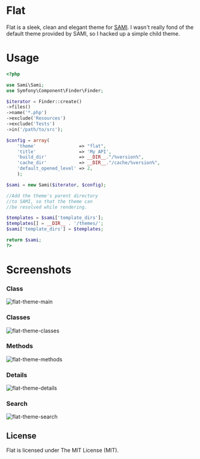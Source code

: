 Flat
====

Flat is a sleek, clean and elegant theme for [SAMI](https://github.com/FriendsOfPHP/Sami). I wasn't really fond of the default theme provided by SAMI, so I hacked up a simple child theme.

Usage
=====

```php
<?php

use Sami\Sami;
use Symfony\Component\Finder\Finder;

$iterator = Finder::create()
->files()
->name('*.php')
->exclude('Resources')
->exclude('Tests')
->in('/path/to/src');

$config = array(
    'theme'                => "flat",
    'title'                => 'My API',
    'build_dir'            => __DIR__."/%version%",
    'cache_dir'            => __DIR__."/cache/%version%",
    'default_opened_level' => 2,
    );

$sami = new Sami($iterator, $config);

//Add the theme's parent directory
//to SAMI, so that the theme can
//be resolved while rendering.

$templates = $sami['template_dirs'];
$templates[] = __DIR__ . '/themes/';
$sami['template_dirs'] = $templates;

return $sami;
?>
```

Screenshots
===========
### Class
![flat-theme-main](https://cloud.githubusercontent.com/assets/893057/16435162/91b910aa-3db1-11e6-9a1c-575a336ad767.png)

### Classes
![flat-theme-classes](https://cloud.githubusercontent.com/assets/893057/16435164/91cc13d0-3db1-11e6-9433-cfac5000e621.png)

### Methods
![flat-theme-methods](https://cloud.githubusercontent.com/assets/893057/16435165/91cf142c-3db1-11e6-96d1-51e5ecf75dce.png)

### Details
![flat-theme-details](https://cloud.githubusercontent.com/assets/893057/16435161/918ed5c4-3db1-11e6-8790-e97372491fa0.png)

### Search
![flat-theme-search](https://cloud.githubusercontent.com/assets/893057/16435163/91ca1152-3db1-11e6-8b20-f4d702c8bed9.png)

## License
Flat is licensed under The MIT License (MIT).